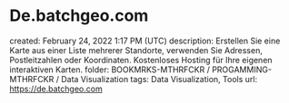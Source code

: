# De.batchgeo.com

created: February 24, 2022 1:17 PM (UTC)
description: Erstellen Sie eine Karte aus einer Liste mehrerer Standorte, verwenden Sie Adressen, Postleitzahlen oder Koordinaten. Kostenloses Hosting für Ihre eigenen interaktiven Karten.
folder: BOOKMRKS-MTHRFCKR / PROGAMMING-MTHRFCKR / Data Visualization
tags: Data Visualization, Tools
url: https://de.batchgeo.com
